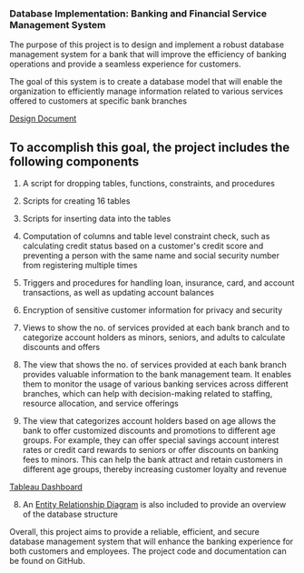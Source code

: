 ### Database Implementation: Banking and Financial Service Management System

The purpose of this project is to design and implement a robust database management system for a bank that will improve the efficiency of banking operations and provide a seamless experience for customers. 

The goal of this system is to create a database model that will enable the organization to efficiently manage information related to various services offered to customers at specific bank branches

[Design Document](https://github.com/hazellobo/Banking-and-Financial-Service-Management/blob/main/Database%20Design%20and%20Initial%20ERD.pdf)

## To accomplish this goal, the project includes the following components
1. A script for dropping tables, functions, constraints, and procedures

2. Scripts for creating 16 tables

3. Scripts for inserting data into the tables

4. Computation of columns and table level constraint check, such as calculating credit status based on a customer's credit score and preventing a person with the same name and social security number from registering multiple times

5. Triggers and procedures for handling loan, insurance, card, and account transactions, as well as updating account balances

6. Encryption of sensitive customer information for privacy and security

7. Views to show the no. of services provided at each bank branch and to categorize account holders as minors, seniors, and adults to calculate discounts and offers 
  1. The view that shows the no. of services provided at each bank branch provides valuable information to the bank management team. It enables them to monitor the        usage of various banking services across different branches, which can help with decision-making related to staffing, resource allocation, and service offerings        
  2. The view that categorizes account holders based on age allows the bank to offer customized discounts and promotions to different age groups. For example, they        can offer special savings account interest rates or credit card rewards to seniors or offer discounts on banking fees to minors. This can help the bank attract      and retain customers in different age groups, thereby increasing customer loyalty and revenue

[Tableau Dashboard](https://github.com/hazellobo/Banking-and-Financial-Service-Management/blob/main/Bank%20Management%20Dashboard.pdf)

8. An [Entity Relationship Diagram](https://github.com/hazellobo/Banking-and-Financial-Service-Management/blob/main/Final%20ERD.pdf) is also included to provide an overview of the database structure

Overall, this project aims to provide a reliable, efficient, and secure database management system that will enhance the banking experience for both customers and employees. The project code and documentation can be found on GitHub.



